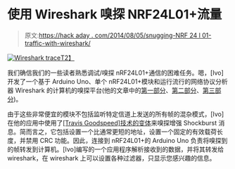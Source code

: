 # 使用 Wireshark 嗅探 NRF24L01+流量

> 原文:[https://hack aday . com/2014/08/05/snugging-NRF 24 l 01-traffic-with-wireshark/](https://hackaday.com/2014/08/05/sniffing-nrf24l01-traffic-with-wireshark/)

[![Wireshark trace](../Images/458a84595598d2c8a20c37d7ba405fd5.png)T2】](https://hackaday.com/wp-content/uploads/2014/08/ws1.png)

我们确信我们的一些读者熟悉调试/嗅探 nRF24L01+通信的困难任务。嗯，[Ivo]开发了一个基于 Arduino Uno、单个 nRF24L01+模块和运行流行的网络协议分析器 Wireshark 的计算机的嗅探平台(他的文章中的[第一部分](http://yveaux.blogspot.nl/2014/07/nrf24l01-sniffer-part-1.html)、[第二部分](http://yveaux.blogspot.nl/2014/07/nrf24l01-sniffer-part-2.html)、[第三部分](http://yveaux.blogspot.nl/2014/07/nrf24l01-sniffer-part-3.html))。

由于这些非常便宜的模块不包括监听特定信道上发送的所有帧的混杂模式，[Ivo]在他的应用中使用了[[Travis Goodspeed]技术的变体](http://hackaday.com/2011/02/07/sniffing-rf-hardware-communication-packets/)来嗅探增强 Shockburst 消息。简而言之，它包括设置一个比通常更短的地址，设置一个固定的有效载荷长度，并禁用 CRC 功能。因此，连接到 nRF24L01+的 Arduino Uno 负责将嗅探到的帧转发到计算机。[Ivo]编写的一个应用程序解析接收到的数据，并将其转发给 wireshark，在 wireshark 上可以设置各种过滤器，只显示您感兴趣的信息。